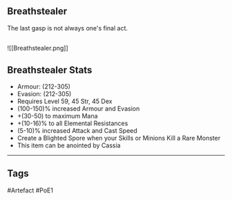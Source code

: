 ## Breathstealer
The last gasp is not always one's final act.
##
![[Breathstealer.png]]
## Breathstealer Stats
- Armour: (212-305)
- Evasion: (212-305)
- Requires Level 59, 45 Str, 45 Dex
- (100-150)% increased Armour and Evasion
- +(30-50) to maximum Mana
- +(10-16)% to all Elemental Resistances
- (5-10)% increased Attack and Cast Speed
- Create a Blighted Spore when your Skills or Minions Kill a Rare Monster
- This item can be anointed by Cassia


---
## Tags
#Artefact
#PoE1